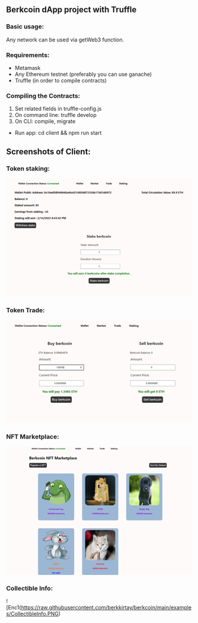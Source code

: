 ## Berkcoin dApp project with Truffle 

### Basic usage:
Any network can be used via getWeb3 function.

### Requirements:
- Metamask
- Any Ethereum testnet (preferably you can use ganache)
- Truffle (in order to compile contracts)

### Compiling the Contracts:
1. Set related fields in truffle-config.js
2. On command line: truffle develop
3. On CLI: compile, migrate

- Run app:
cd client && npm run start

## Screenshots of Client:

### Token staking: 

![Enc1](https://raw.githubusercontent.com/berkkirtay/berkcoin/main/examples/Staking.PNG)

### Token Trade: 

![Enc1](https://raw.githubusercontent.com/berkkirtay/berkcoin/main/examples/Trade.PNG)

### NFT Marketplace: 

![Enc1](https://raw.githubusercontent.com/berkkirtay/berkcoin/main/examples/NFTMarketplace.PNG)

### Collectible Info: 

![Enc1(https://raw.githubusercontent.com/berkkirtay/berkcoin/main/examples/CollectibleInfo.PNG)

